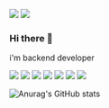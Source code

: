 <a href="[링크걸_주소](https://velog.io/@julius1231/series)"><img src="https://img.shields.io/badge/Velog-20C997?style=flat-square&logo=Velog&logoColor=white"/></a>
<a href=""><img src="https://img.shields.io/badge/Gmail-EA4335?style=flat-square&logo=Gmail&logoColor=white"/></a>

### Hi there 👋

i'm backend developer

<img src="https://img.shields.io/badge/CSS-1572B6?style=flat-square&logo=CSS&logoColor=white"/></a>
<img src="https://img.shields.io/badge/JavaScript-F7DF1E?style=flat-square&logo=JavaScript&logoColor=white"/></a>
<img src="https://img.shields.io/badge/Node.js-339933?style=flat-square&logo=Node&logoColor=white"/></a>
<img src="https://img.shields.io/badge/Express-000000?style=flat-square&logo=Express&logoColor=white"/></a>
<img src="https://img.shields.io/badge/Axios-5A29E4?style=flat-square&logo=Axios&logoColor=white"/></a>
<img src="https://img.shields.io/badge/MySQL-4479A1?style=flat-square&logo=MySQL&logoColor=white"/></a>
<img src="https://img.shields.io/badge/Amazon AWS-232F3E?style=flat-square&logo=Amazon AWS&logoColor=white"/></a>

![Anurag's GitHub stats](https://github-readme-stats.vercel.app/api?username=julius1231&theme=dark&show_icons=true)
